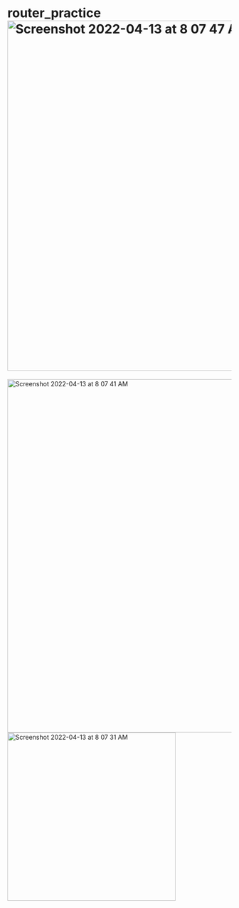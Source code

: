 # router_practice<img width="786" alt="Screenshot 2022-04-13 at 8 07 47 AM" src="https://user-images.githubusercontent.com/25875427/163088907-f4bf6897-fa17-4689-b951-037c460e9235.png">
<img width="793" alt="Screenshot 2022-04-13 at 8 07 41 AM" src="https://user-images.githubusercontent.com/25875427/163088917-5d824a79-f7e6-45de-8f9a-eff7598f5e65.png">
<img width="378" alt="Screenshot 2022-04-13 at 8 07 31 AM" src="https://user-images.githubusercontent.com/25875427/163088920-4211c359-cb02-4a94-a515-6d6ed2e0d57e.png">
